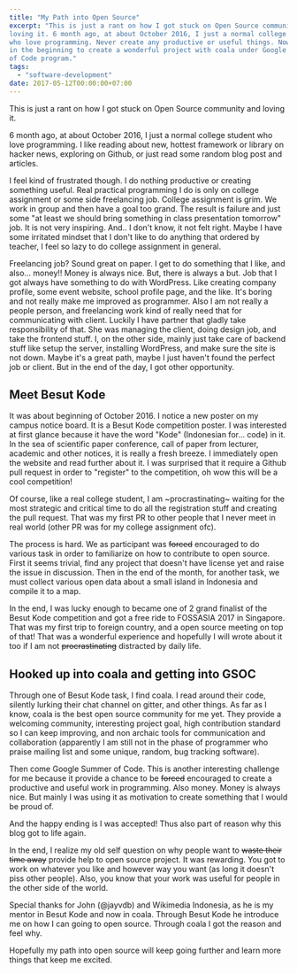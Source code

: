 ```yaml
---
title: "My Path into Open Source"
excerpt: "This is just a rant on how I got stuck on Open Source community and
loving it. 6 month ago, at about October 2016, I just a normal college student
who love programming. Never create any productive or useful things. Now I am
in the beginning to create a wonderful project with coala under Google Summer
of Code program."
tags:
  - "software-development"
date: 2017-05-12T00:00:00+07:00
---
```


This is just a rant on how I got stuck on Open Source community and loving it.

6 month ago, at about October 2016, I just a normal college student who love
programming. I like reading about new, hottest framework or library on
hacker news, exploring on Github, or just read some random blog post and
articles.

I feel kind of frustrated though. I do nothing productive or creating
something useful. Real practical programming I do is only on
college assignment or some side freelancing job. College assignment is grim.
We work in group and then have a goal too grand. The result is failure and
just some "at least we should bring something in class presentation tomorrow"
job. It is not very inspiring. And.. I don't know, it not felt right. Maybe I
have some irritated mindset that I don't like to do anything that ordered by
teacher, I feel so lazy to do college assignment in general.

Freelancing job? Sound great on paper. I get to do something that I like, and
also... money!! Money is always nice. But, there is always a but. Job that I
got always have something to do with WordPress. Like creating company profile,
some event website, school profile page, and the like. It's boring and
not really make me improved as programmer. Also I am not really a people person,
and freelancing work kind of really need that for communicating with client.
Luckily I have partner that gladly take responsibility of that. She was managing
the client, doing design job, and take the frontend stuff. I, on the other side,
mainly just take care of backend stuff like setup the server, installing
WordPress, and make sure the site is not down. Maybe it's a great path, maybe
I just haven't found the perfect job or client. But in the end of the day, I
got other opportunity.


## Meet Besut Kode

It was about beginning of October 2016. I notice a new poster on my campus
notice board. It is a Besut Kode competition poster. I was interested at first
glance because it have the word "Kode" (Indonesian for... code) in it. In the
sea of scientific paper conference, call of paper from lecturer, academic and
other notices, it is really a fresh breeze. I immediately open the website and
read further about it. I was surprised that it require a Github pull request in
order to "register" to the competition, oh wow this will be a cool competition!

Of course, like a real college student, I am ~procrastinating~ waiting for the
most strategic and critical time to do all the registration stuff and creating
the pull request. That was my first PR to other people that I never meet in
real world (other PR was for my college assignment ofc).

The process is hard. We as participant was ~~forced~~ encouraged to do various
task in order to familiarize on how to contribute to open source. First it
seems trivial, find any project that doesn't have license yet and raise the
issue in discussion. Then in the end of the month, for another task, we must
collect various open data about a small island in Indonesia and compile it to
a map.

In the end, I was lucky enough to became one of 2 grand finalist of the Besut
Kode competition and got a free ride to FOSSASIA 2017 in Singapore. That was
my first trip to foreign country, and a open source meeting on top of that!
That was a wonderful experience and hopefully I will wrote about it too if
I am not ~~procrastinating~~ distracted by daily life.


## Hooked up into coala and getting into GSOC

Through one of Besut Kode task, I find coala. I read around their code,
silently lurking their chat channel on gitter, and other things. As far as I
know, coala is the best open source community for me yet. They provide a
welcoming community, interesting project goal, high contribution standard so I
can keep improving, and non archaic tools for communication and collaboration
(apparently I am still not in the phase of programmer who praise mailing list
and some unique, random, bug tracking software).

Then come Google Summer of Code. This is another interesting challenge for me
because it provide a chance to be ~~forced~~ encouraged to create a productive
and useful work in programming. Also money. Money is always nice. But mainly
I was using it as motivation to create something that I would be proud of.

And the happy ending is I was accepted! Thus also part of reason why this blog
got to life again.

In the end, I realize my old self question on why people want to ~~waste their
time away~~ provide help to open source project. It was rewarding. You got to
work on whatever you like and however way you want (as long it doesn't piss
other people). Also, you know that your work was useful for people in the other
side of the world.

Special thanks for John (@jayvdb) and Wikimedia Indonesia, as he is my mentor
in Besut Kode and now in coala. Through Besut Kode he introduce me on how I can
going to open source. Through coala I got the reason and feel why.

Hopefully my path into open source will keep going further and learn more
things that keep me excited.